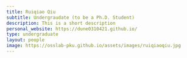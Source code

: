 ```yaml
---
title: Ruiqiao Qiu
subtitle: Undergraudate (to be a Ph.D. Student)
description: This is a short description
personal_website: https://dune0310421.github.io/
type: undergraduate
layout: people
image: https://osslab-pku.github.io/assets/images/ruiqiaoqiu.jpg
---
```

